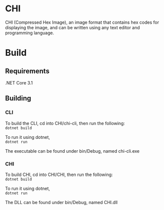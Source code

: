 # CHI
CHI (Compressed Hex Image), an image format that contains hex codes for displaying the image, and can be written using any text editor and programming language.

# Build
## Requirements
.NET Core 3.1
## Building
### CLI
To build the CLI, cd into CHI/chi-cli, then run the following:  
```dotnet build```  
  
To run it using dotnet,  
```dotnet run```  
  
The executable can be found under bin/Debug, named chi-cli.exe  
### CHI  
To build CHI, cd into CHI/CHI, then run the following:  
```dotnet build```  
  
To run it using dotnet,  
```dotnet run```  
  
The DLL can be found under bin/Debug, named CHI.dll
